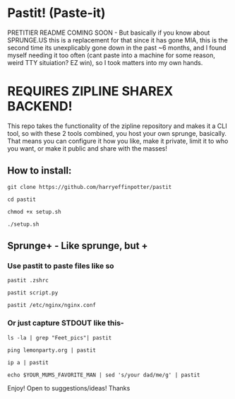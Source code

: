 # Pastit! (Paste-it)

PRETITIER README COMING SOON - But basically if you know about SPRUNGE.US this is a replacement for that since it has gone MIA, this is the second time its unexplicably gone down in the past ~6 months, and I found myself needing it too often (cant paste into a machine for some reason, weird TTY situiation? EZ win), so I took matters into my own hands.

# REQUIRES ZIPLINE SHAREX BACKEND!
This repo takes the functionality of the zipline repository and makes it a CLI tool, so with these 2 tools combined, you host your own sprunge, basically. That means you can configure it how you like, make it private, limit it to who you want, or make it public and share with the masses!

## How to install:

```git clone https://github.com/harryeffinpotter/pastit```

```cd pastit```

```chmod +x setup.sh```

```./setup.sh```


## Sprunge+ - Like sprunge, but +
### Use pastit to paste files like so

`pastit .zshrc`

`pastit script.py`

`pastit /etc/nginx/nginx.conf`

### Or just capture STDOUT like this-
`ls -la | grep "Feet_pics"| pastit`

`ping lemonparty.org | pastit`

`ip a | pastit`

`echo $YOUR_MUMS_FAVORITE_MAN | sed 's/your dad/me/g' | pastit`






Enjoy! Open to suggestions/ideas! Thanks
